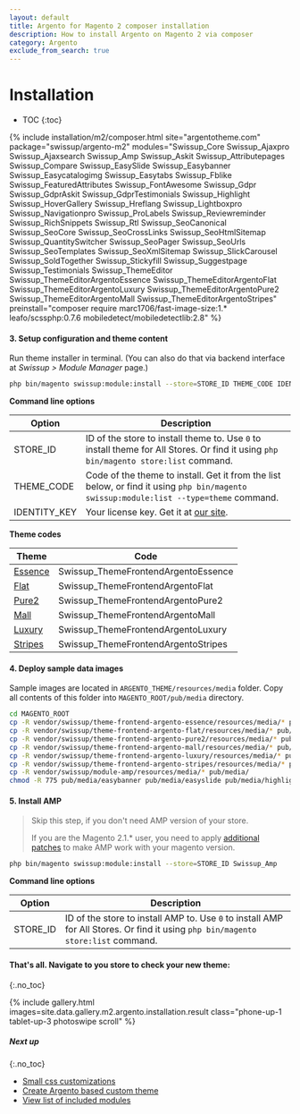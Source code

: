 ```yaml
---
layout: default
title: Argento for Magento 2 composer installation
description: How to install Argento on Magento 2 via composer
category: Argento
exclude_from_search: true
---
```


# Installation

* TOC
{:toc}

{% include installation/m2/composer.html site="argentotheme.com" package="swissup/argento-m2" modules="Swissup_Core Swissup_Ajaxpro Swissup_Ajaxsearch Swissup_Amp Swissup_Askit Swissup_Attributepages Swissup_Compare Swissup_EasySlide Swissup_Easybanner Swissup_Easycatalogimg Swissup_Easytabs Swissup_Fblike Swissup_FeaturedAttributes Swissup_FontAwesome Swissup_Gdpr Swissup_GdprAskit Swissup_GdprTestimonials Swissup_Highlight Swissup_HoverGallery Swissup_Hreflang Swissup_Lightboxpro Swissup_Navigationpro Swissup_ProLabels Swissup_Reviewreminder Swissup_RichSnippets Swissup_Rtl Swissup_SeoCanonical Swissup_SeoCore Swissup_SeoCrossLinks Swissup_SeoHtmlSitemap Swissup_QuantitySwitcher Swissup_SeoPager Swissup_SeoUrls Swissup_SeoTemplates Swissup_SeoXmlSitemap Swissup_SlickCarousel Swissup_SoldTogether Swissup_Stickyfill Swissup_Suggestpage Swissup_Testimonials Swissup_ThemeEditor Swissup_ThemeEditorArgentoEssence Swissup_ThemeEditorArgentoFlat Swissup_ThemeEditorArgentoLuxury Swissup_ThemeEditorArgentoPure2 Swissup_ThemeEditorArgentoMall Swissup_ThemeEditorArgentoStripes" preinstall="composer require marc1706/fast-image-size:1.* leafo/scssphp:0.7.6 mobiledetect/mobiledetectlib:2.8" %}

#### 3. Setup configuration and theme content

Run theme installer in terminal. (You can also do that via backend interface
at _Swissup > Module Manager_ page.)

```bash
php bin/magento swissup:module:install --store=STORE_ID THEME_CODE IDENTITY_KEY
```

**Command line options**

Option      | Description
------------|------------
STORE_ID    | ID of the store to install theme to. Use `0` to install theme for All Stores. Or find it using `php bin/magento store:list` command.
THEME_CODE  | Code of the theme to install. Get it from the list below, or find it using `php bin/magento swissup:module:list --type=theme` command.
IDENTITY_KEY| Your license key. Get it at [our site](https://argentotheme.com/license/customer/activation/).

**Theme codes**

Theme                    | Code
-------------------------|------------------------------------
[Essence](#&gid=1&pid=1) | Swissup_ThemeFrontendArgentoEssence
[Flat](#&gid=1&pid=2)    | Swissup_ThemeFrontendArgentoFlat
[Pure2](#&gid=1&pid=3)   | Swissup_ThemeFrontendArgentoPure2
[Mall](#&gid=1&pid=4)    | Swissup_ThemeFrontendArgentoMall
[Luxury](#&gid=1&pid=5)  | Swissup_ThemeFrontendArgentoLuxury
[Stripes](#&gid=1&pid=6) | Swissup_ThemeFrontendArgentoStripes

#### 4. Deploy sample data images

Sample images are located in `ARGENTO_THEME/resources/media` folder. Copy
all contents of this folder into `MAGENTO_ROOT/pub/media` directory.

```bash
cd MAGENTO_ROOT
cp -R vendor/swissup/theme-frontend-argento-essence/resources/media/* pub/media/
cp -R vendor/swissup/theme-frontend-argento-flat/resources/media/* pub/media/
cp -R vendor/swissup/theme-frontend-argento-pure2/resources/media/* pub/media/
cp -R vendor/swissup/theme-frontend-argento-mall/resources/media/* pub/media/
cp -R vendor/swissup/theme-frontend-argento-luxury/resources/media/* pub/media/
cp -R vendor/swissup/theme-frontend-argento-stripes/resources/media/* pub/media/
cp -R vendor/swissup/module-amp/resources/media/* pub/media/
chmod -R 775 pub/media/easybanner pub/media/easyslide pub/media/highlight pub/media/wysiwyg
```

#### 5. Install AMP

> Skip this step, if you don't need AMP version of your store.
>
> If you are the Magento 2.1.* user, you need to apply
> [additional patches](/m2/extensions/amp/installation/manual/#magento-21x-users-should-apply-additional-changes)
> to make AMP work with your magento version.

```bash
php bin/magento swissup:module:install --store=STORE_ID Swissup_Amp
```

**Command line options**

Option      | Description
------------|------------
STORE_ID    | ID of the store to install AMP to. Use `0` to install AMP for All Stores. Or find it using `php bin/magento store:list` command.

#### That's all. Navigate to you store to check your new theme:
{:.no_toc}

{% include gallery.html images=site.data.gallery.m2.argento.installation.result class="phone-up-1 tablet-up-3 photoswipe scroll" %}

##### Next up
{:.no_toc}

- [Small css customizations](/m2/argento/customization/custom-css/)
- [Create Argento based custom theme](/m2/argento/customization/custom-theme/)
- [View list of included modules](/m2/argento/#extensions)
